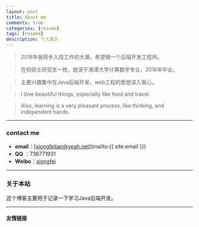 ```yaml
---
layout: post
title: About me 
comments: true
categories: [resume]
tags: [resume]
description: 个人简介
---
```




> 2016年我将步入找工作的大潮，希望做一个后端开发工程师。   

> 在校硕士研究生一枚，就读于湘潭大学计算数学专业，2016年毕业。   

> 主要兴趣集中在Java后端开发，web工程的思想深入我心。

> I love beautiful things, especially like food and travel.

> Also, learning is a very pleasant process, like thinking, and independent hands.

---

### contact me 

* **email**：[xiongfeitan@yeah.net](mailto:{{ site.email }})
* **QQ**   ：736771931
* **Weibo**：[xiongfei](http://weibo.com/2662644041/)

---

### **关于本站**   

这个博客主要用于记录一下学习Java后端开发。

---

#### **友情链接**
